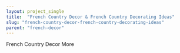 ```yaml
---
layout: project_single
title:  "French Country Decor & French Country Decorating Ideas"
slug: "french-country-decor-french-country-decorating-ideas"
parent: "french-decor"
---
```

French Country Decor                                                                                                                                                                                 More